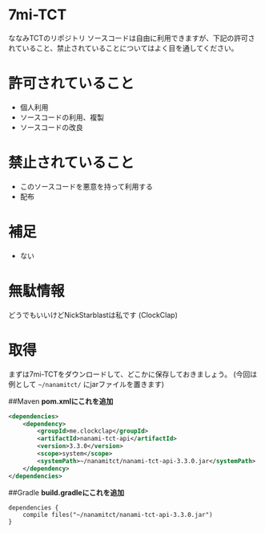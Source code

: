 # 7mi-TCT
ななみTCTのリポジトリ
ソースコードは自由に利用できますが、下記の許可されていること、禁止されていることについてはよく目を通してください。

# 許可されていること
- 個人利用
- ソースコードの利用、複製
- ソースコードの改良

# 禁止されていること
- このソースコードを悪意を持って利用する
- 配布

# 補足
- ない

# 無駄情報
どうでもいいけどNickStarblastは私です (ClockClap)


# 取得

まずは7mi-TCTをダウンロードして、どこかに保存しておきましょう。
(今回は例として `~/nanamitct/` にjarファイルを置きます)

##Maven
**pom.xmlにこれを追加**

```xml
<dependencies>
    <dependency>
        <groupId>me.clockclap</groupId>
        <artifactId>nanami-tct-api</artifactId>
        <version>3.3.0</version>
        <scope>system</scope>
        <systemPath>~/nanamitct/nanami-tct-api-3.3.0.jar</systemPath>
    </dependency>
</dependencies>
```

##Gradle
**build.gradleにこれを追加**

```
dependencies {
    compile files("~/nanamitct/nanami-tct-api-3.3.0.jar")
}
```
